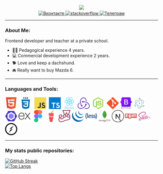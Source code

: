 <div id="header" align="center">
    <img src="https://media1.giphy.com/media/QKUx6kHItu3ilaVMdn/giphy.gif?cid=ecf05e475n1ji73asci9s4mz0gbl644ymeugsy9iv28c9g89&ep=v1_stickers_search&rid=giphy.gif&ct=s" width="300"/>
<div id="badges">
  <a target="_blank" href="https://vk.com/defolto">
    <img src="https://img.shields.io/badge/%D0%92%D0%BA%D0%BE%D0%BD%D1%82%D0%B0%D0%BA%D0%B5-blue?logo=VK" alt="Вконтакте"/>
  </a>
  <a target="_blank" href="https://ru.stackoverflow.com/users/565285/maxim-egorov">
    <img src="https://img.shields.io/badge/StackOverflow-f8dab8?logo=stackoverflow" alt="stackoverflow"/>
  </a>
  <a target="_blank" href="https://t.me/defolt0">
    <img src="https://img.shields.io/badge/Telegram-blue?logo=Telegram" alt="Телеграм"/>
  </a>
</div>
</div>

---

### About Me:
Frontend developer and teacher at a private school.
- 👨‍🏫 Pedagogical experience 4 years.
- 💻 Commercial development experience 2 years.
- 🐕 Love and keep a dachshund.
- 🚘 Really want to buy Mazda 6.

---

### Languages and Tools:
<div>
  <img src="https://github.com/devicons/devicon/blob/master/icons/html5/html5-original.svg" title="HTML5" alt="HTML" width="40" height="40"/>&nbsp;
  <img src="https://github.com/devicons/devicon/blob/master/icons/css3/css3-plain-wordmark.svg"  title="CSS3" alt="CSS" width="40" height="40"/>&nbsp;
  <img src="https://github.com/devicons/devicon/blob/master/icons/javascript/javascript-original.svg" title="JavaScript" alt="JavaScript" width="40" height="40"/>&nbsp;
  <img src="https://github.com/devicons/devicon/blob/master/icons/typescript/typescript-original.svg" title="TypeScript" alt="JavaScript" width="40" height="40"/>&nbsp;
  <img src="https://github.com/devicons/devicon/blob/master/icons/react/react-original-wordmark.svg" title="React" alt="React" width="40" height="40"/>&nbsp;
  <img src="https://github.com/devicons/devicon/blob/master/icons/redux/redux-original.svg" title="Redux" alt="Redux " width="40" height="40"/>&nbsp;
  <img src="https://github.com/devicons/devicon/blob/master/icons/nodejs/nodejs-original.svg" title="NodeJS" alt="NodeJS" width="40" height="40"/>&nbsp;
  <img src="https://github.com/devicons/devicon/blob/master/icons/git/git-original.svg" title="Git" alt="Git" width="40" height="40"/>
  <img src="https://github.com/devicons/devicon/blob/master/icons/bootstrap/bootstrap-original-wordmark.svg" title="Bootstrap" alt="Bootstrap" width="40" height="40"/>
  <img src="https://github.com/devicons/devicon/blob/master/icons/electron/electron-original.svg" title="Electron" alt="Electron" width="40" height="40"/>
  <img src="https://github.com/devicons/devicon/blob/master/icons/eslint/eslint-original.svg" title="eslint" alt="eslint" width="40" height="40"/>
  <img src="https://github.com/devicons/devicon/blob/master/icons/express/express-original.svg" title="express" alt="express" width="40" height="40"/>
  <img src="https://github.com/devicons/devicon/blob/master/icons/figma/figma-original.svg" title="figma" alt="figma" width="40" height="40"/>
  <img src="https://github.com/devicons/devicon/blob/master/icons/gulp/gulp-plain.svg" title="gulp" alt="gulp" width="40" height="40"/>
  <img src="https://github.com/devicons/devicon/blob/master/icons/jest/jest-plain.svg" title="jest" alt="jest" width="40" height="40"/>
  <img src="https://github.com/devicons/devicon/blob/master/icons/jquery/jquery-original.svg" title="jquery" alt="jquery" width="40" height="40"/>
  <img src="https://github.com/devicons/devicon/blob/master/icons/less/less-plain-wordmark.svg" title="less" alt="less" width="40" height="40"/>
  <img src="https://github.com/devicons/devicon/blob/master/icons/mongodb/mongodb-original-wordmark.svg" title="mongodb" alt="mongodb" width="40" height="40"/>
  <img src="https://github.com/devicons/devicon/blob/master/icons/nextjs/nextjs-line.svg" title="nextjs" alt="nextjs" width="40" height="40"/>
  <img src="https://github.com/devicons/devicon/blob/master/icons/npm/npm-original-wordmark.svg" title="npm" alt="npm" width="40" height="40"/>
  <img src="https://github.com/devicons/devicon/blob/master/icons/sass/sass-original.svg" title="sass" alt="sass" width="40" height="40"/>
  <img src="https://github.com/devicons/devicon/blob/master/icons/socketio/socketio-original.svg" title="socketio" alt="socketio" width="40" height="40"/>
</div>

---

### My stats public repositories:
[![GitHub Streak](https://github-readme-streak-stats.herokuapp.com?user=Defolto&theme=dark&hide_border=%D0%9B%D0%9E%D0%96%D0%AC&border_radius=10)](https://git.io/streak-stats)<br/>
[![Top Langs](https://github-readme-stats.vercel.app/api/top-langs/?username=Defolto&layout=compact&theme=vision-friendly-dark)](https://github.com/anuraghazra/github-readme-stats)
